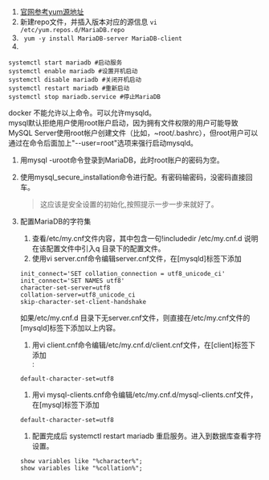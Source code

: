 1. [官网参考yum源地址](https://downloads.mariadb.org/mariadb/repositories/#mirror=evowise-ny&distro=CentOS)    
1. 新建repo文件，并插入版本对应的源信息   `vi /etc/yum.repos.d/MariaDB.repo`      
1. ` yum -y install MariaDB-server MariaDB-client`      
1. 
```
systemctl start mariadb #启动服务
systemctl enable mariadb #设置开机启动   
systemctl disable mariadb #关闭开机启动
systemctl restart mariadb #重新启动
systemctl stop mariadb.service #停止MariaDB
```

docker 不能允许以上命令。可以允许mysqld。    
mysql默认拒绝用户使用root账户启动，因为拥有文件权限的用户可能导致MySQL Server使用root帐户创建文件（比如，~root/.bashrc），但root用户可以通过在命令后面加上"--user=root"选项来强行启动mysqld。


1. 用mysql -uroot命令登录到MariaDB，此时root账户的密码为空。     
1. 使用mysql_secure_installation命令进行配。有密码输密码，没密码直接回车。      
    > 这应该是安全设置的初始化,按照提示一步一步来就好了。     
1. 配置MariaDB的字符集
    1. 查看/etc/my.cnf文件内容，其中包含一句!includedir /etc/my.cnf.d 说明在该配置文件中引入q 目录下的配置文件。    
    1. 使用vi server.cnf命令编辑server.cnf文件，在[mysqld]标签下添加       
    
    ```
    init_connect='SET collation_connection = utf8_unicode_ci' 
    init_connect='SET NAMES utf8' 
    character-set-server=utf8 
    collation-server=utf8_unicode_ci 
    skip-character-set-client-handshake
    ```
    如果/etc/my.cnf.d 目录下无server.cnf文件，则直接在/etc/my.cnf文件的[mysqld]标签下添加以上内容。    
    1.  用vi  client.cnf命令编辑/etc/my.cnf.d/client.cnf文件，在[client]标签下添加     
    :
    ```
    default-character-set=utf8
    ```    
    
    1. 用vi  mysql-clients.cnf命令编辑/etc/my.cnf.d/mysql-clients.cnf文件，在[mysql]标签下添加     
    
    ```
    default-character-set=utf8

    ```
    
    1. 配置完成后 systemctl restart mariadb 重启服务。进入到数据库查看字符设置。    
    
    ```
    show variables like "%character%";
    show variables like "%collation%";
    ```

